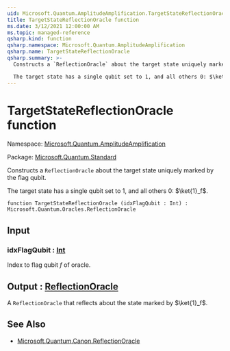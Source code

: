 ```yaml
---
uid: Microsoft.Quantum.AmplitudeAmplification.TargetStateReflectionOracle
title: TargetStateReflectionOracle function
ms.date: 3/12/2021 12:00:00 AM
ms.topic: managed-reference
qsharp.kind: function
qsharp.namespace: Microsoft.Quantum.AmplitudeAmplification
qsharp.name: TargetStateReflectionOracle
qsharp.summary: >-
  Constructs a `ReflectionOracle` about the target state uniquely marked by the flag qubit.

  The target state has a single qubit set to 1, and all others 0: $\ket{1}_f$.
---
```


# TargetStateReflectionOracle function

Namespace: [Microsoft.Quantum.AmplitudeAmplification](xref:Microsoft.Quantum.AmplitudeAmplification)

Package: [Microsoft.Quantum.Standard](https://nuget.org/packages/Microsoft.Quantum.Standard)


Constructs a `ReflectionOracle` about the target state uniquely marked by the flag qubit.The target state has a single qubit set to 1, and all others 0: $\ket{1}_f$.

```qsharp
function TargetStateReflectionOracle (idxFlagQubit : Int) : Microsoft.Quantum.Oracles.ReflectionOracle
```


## Input

### idxFlagQubit : [Int](xref:microsoft.quantum.lang-ref.int)

Index to flag qubit $f$ of oracle.



## Output : [ReflectionOracle](xref:Microsoft.Quantum.Oracles.ReflectionOracle)

A `ReflectionOracle` that reflects about the state marked by $\ket{1}_f$.

## See Also

- [Microsoft.Quantum.Canon.ReflectionOracle](xref:Microsoft.Quantum.Canon.ReflectionOracle)